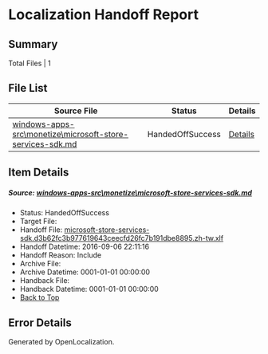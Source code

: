 # <a name='report-top'></a> Localization Handoff Report

## Summary
 Total Files | 1

## File List
 Source File | Status | Details 
 ----------- | ------ | ------- 
 [windows-apps-src\monetize\microsoft-store-services-sdk.md](https://github.com/Microsoft/windows-apps/blob/a336ad8c56c5b0e27409745aa4b47eb8121cc07c/windows-apps-src/monetize/microsoft-store-services-sdk.md) | HandedOffSuccess | [Details](#a156fe516f2d29bc894de1430e3196a5bacb44844835)

## Item Details
##### <a name='a156fe516f2d29bc894de1430e3196a5bacb44844835'></a> Source: [windows-apps-src\monetize\microsoft-store-services-sdk.md](https://github.com/Microsoft/windows-apps/blob/a336ad8c56c5b0e27409745aa4b47eb8121cc07c/windows-apps-src/monetize/microsoft-store-services-sdk.md)
* Status: HandedOffSuccess
* Target File: 
* Handoff File: [microsoft-store-services-sdk.d3b62fc3b977619643ceecfd26fc7b191dbe8895.zh-tw.xlf](https://github.com/Microsoft/WDG.handoff/blob/cbe3827fc966f6e1f221e7b180a14cad03bef591/ol-handoff/Microsoft/windows-apps.zh-tw/master/microsoft-store-services-sdk.d3b62fc3b977619643ceecfd26fc7b191dbe8895.zh-tw.xlf)
* Handoff Datetime: 2016-09-06 22:11:16
* Handoff Reason: Include
* Archive File: 
* Archive Datetime: 0001-01-01 00:00:00
* Handback File: 
* Handback Datetime: 0001-01-01 00:00:00
* [Back to Top](#report-top)


## Error Details

Generated by OpenLocalization.
